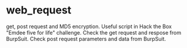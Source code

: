 # web_request
get, post request and MD5 encryption. 
Useful script in Hack the Box "Emdee five for life" challenge. 
Check the get request and respose from BurpSuit. 
Check post request parameters and data from BurpSuit. 
